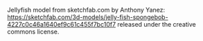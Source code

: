 Jellyfish model from sketchfab.com by Anthony Yanez: https://sketchfab.com/3d-models/jelly-fish-spongebob-4227c0c46a1640ef9c61c455f7bc10f7 released under the creative commons license.
